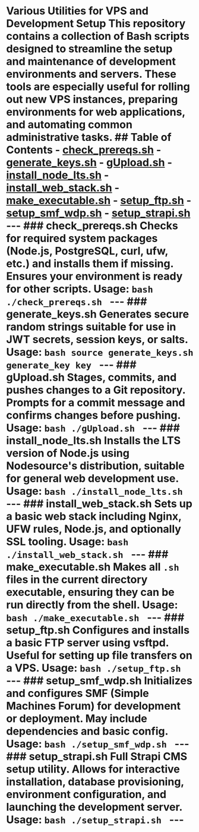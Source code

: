 # Various Utilities for VPS and Development Setup This repository contains a collection of Bash scripts designed to streamline the setup and maintenance of development environments and servers. These tools are especially useful for rolling out new VPS instances, preparing environments for web applications, and automating common administrative tasks. ## Table of Contents - [check_prereqs.sh](#check_prereqssh) - [generate_keys.sh](#generate_keyssh) - [gUpload.sh](#guploadsh) - [install_node_lts.sh](#install_node_ltssh) - [install_web_stack.sh](#install_web_stacksh) - [make_executable.sh](#make_executablesh) - [setup_ftp.sh](#setup_ftpsh) - [setup_smf_wdp.sh](#setup_smf_wdpsh) - [setup_strapi.sh](#setup_strapish) --- ### check_prereqs.sh Checks for required system packages (Node.js, PostgreSQL, curl, ufw, etc.) and installs them if missing. Ensures your environment is ready for other scripts. **Usage:** ```bash ./check_prereqs.sh ``` --- ### generate_keys.sh Generates secure random strings suitable for use in JWT secrets, session keys, or salts. **Usage:** ```bash source generate_keys.sh generate_key key ``` --- ### gUpload.sh Stages, commits, and pushes changes to a Git repository. Prompts for a commit message and confirms changes before pushing. **Usage:** ```bash ./gUpload.sh ``` --- ### install_node_lts.sh Installs the LTS version of Node.js using Nodesource's distribution, suitable for general web development use. **Usage:** ```bash ./install_node_lts.sh ``` --- ### install_web_stack.sh Sets up a basic web stack including Nginx, UFW rules, Node.js, and optionally SSL tooling. **Usage:** ```bash ./install_web_stack.sh ``` --- ### make_executable.sh Makes all `.sh` files in the current directory executable, ensuring they can be run directly from the shell. **Usage:** ```bash ./make_executable.sh ``` --- ### setup_ftp.sh Configures and installs a basic FTP server using vsftpd. Useful for setting up file transfers on a VPS. **Usage:** ```bash ./setup_ftp.sh ``` --- ### setup_smf_wdp.sh Initializes and configures SMF (Simple Machines Forum) for development or deployment. May include dependencies and basic config. **Usage:** ```bash ./setup_smf_wdp.sh ``` --- ### setup_strapi.sh Full Strapi CMS setup utility. Allows for interactive installation, database provisioning, environment configuration, and launching the development server. **Usage:** ```bash ./setup_strapi.sh ``` ---
